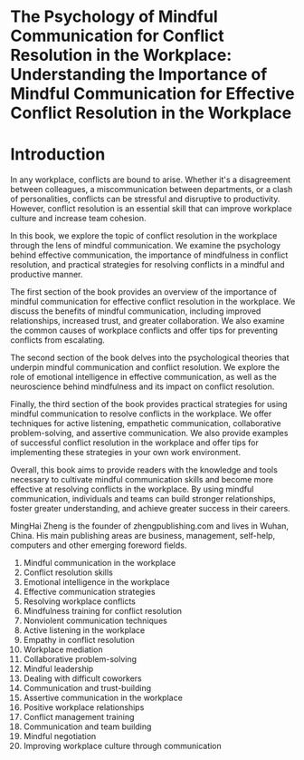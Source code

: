 # The Psychology of Mindful Communication for Conflict Resolution in the Workplace: Understanding the Importance of Mindful Communication for Effective Conflict Resolution in the Workplace

# Introduction

In any workplace, conflicts are bound to arise. Whether it's a disagreement between colleagues, a miscommunication between departments, or a clash of personalities, conflicts can be stressful and disruptive to productivity. However, conflict resolution is an essential skill that can improve workplace culture and increase team cohesion.

In this book, we explore the topic of conflict resolution in the workplace through the lens of mindful communication. We examine the psychology behind effective communication, the importance of mindfulness in conflict resolution, and practical strategies for resolving conflicts in a mindful and productive manner.

The first section of the book provides an overview of the importance of mindful communication for effective conflict resolution in the workplace. We discuss the benefits of mindful communication, including improved relationships, increased trust, and greater collaboration. We also examine the common causes of workplace conflicts and offer tips for preventing conflicts from escalating.

The second section of the book delves into the psychological theories that underpin mindful communication and conflict resolution. We explore the role of emotional intelligence in effective communication, as well as the neuroscience behind mindfulness and its impact on conflict resolution.

Finally, the third section of the book provides practical strategies for using mindful communication to resolve conflicts in the workplace. We offer techniques for active listening, empathetic communication, collaborative problem-solving, and assertive communication. We also provide examples of successful conflict resolution in the workplace and offer tips for implementing these strategies in your own work environment.

Overall, this book aims to provide readers with the knowledge and tools necessary to cultivate mindful communication skills and become more effective at resolving conflicts in the workplace. By using mindful communication, individuals and teams can build stronger relationships, foster greater understanding, and achieve greater success in their careers.

MingHai Zheng is the founder of zhengpublishing.com and lives in Wuhan, China. His main publishing areas are business, management, self-help, computers and other emerging foreword fields.



1. Mindful communication in the workplace
2. Conflict resolution skills
3. Emotional intelligence in the workplace
4. Effective communication strategies
5. Resolving workplace conflicts
6. Mindfulness training for conflict resolution
7. Nonviolent communication techniques
8. Active listening in the workplace
9. Empathy in conflict resolution
10. Workplace mediation
11. Collaborative problem-solving
12. Mindful leadership
13. Dealing with difficult coworkers
14. Communication and trust-building
15. Assertive communication in the workplace
16. Positive workplace relationships
17. Conflict management training
18. Communication and team building
19. Mindful negotiation
20. Improving workplace culture through communication

